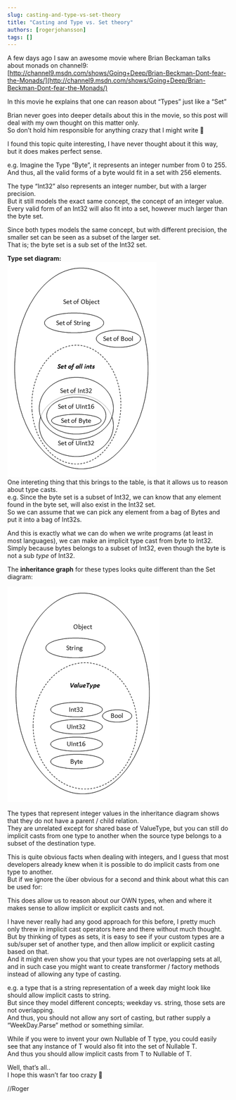 ```yaml
---
slug: casting-and-type-vs-set-theory
title: "Casting and Type vs. Set theory"
authors: [rogerjohansson]
tags: []
---
```

A few days ago I saw an awesome movie where Brian Beckaman talks about monads on channel9: [http://channel9.msdn.com/shows/Going+Deep/Brian-Beckman-Dont-fear-the-Monads/](http://channel9.msdn.com/shows/Going+Deep/Brian-Beckman-Dont-fear-the-Monads/)

<!-- truncate -->

In this movie he explains that one can reason about “Types” just like a “Set”

Brian never goes into deeper details about this in the movie, so this post will deal with my own thought on this matter only.  
So don’t hold him responsible for anything crazy that I might write 🙂

I found this topic quite interesting, I have never thought about it this way, but it does makes perfect sense.

e.g. Imagine the Type “Byte”, it represents an integer number from 0 to 255.  
And thus, all the valid forms of a byte would fit in a set with 256 elements.

The type “Int32” also represents an integer number, but with a larger precision.  
But it still models the exact same concept, the concept of an integer value.  
Every valid form of an Int32 will also fit into a set, however much larger than the byte set.

Since both types models the same concept, but with different precision, the smaller set can be seen as a subset of the larger set.  
That is; the byte set is a sub set of the Int32 set.

**Type set diagram:**  
![](./setdiagram.gif)  
One intereting thing that this brings to the table, is that it allows us to reason about type casts.  
e.g. Since the byte set is a subset of Int32, we can know that any element found in the byte set, will also exist in the Int32 set.  
So we can assume that we can pick any element from a bag of Bytes and put it into a bag of Int32s.

And this is exactly what we can do when we write programs (at least in most languages), we can make an implicit type cast from byte to Int32.  
Simply because bytes belongs to a subset of Int32, even though the byte is not a sub *type* of Int32.

The **inheritance graph** for these types looks quite different than the Set diagram:

![](./typediagram2.gif)

The types that represent integer values in the inheritance diagram shows that they do not have a parent / child relation.  
They are unrelated except for shared base of ValueType, but you can still do implicit casts from one type to another when the source type belongs to a subset of the destination type.

This is quite obvious facts when dealing with integers, and I guess that most developers already knew when it is possible to do implicit casts from one type to another.  
But if we ignore the über obvious for a second and think about what this can be used for:

This does allow us to reason about our OWN types, when and where it makes sense to allow implicit or explicit casts and not.

I have never really had any good approach for this before, I pretty much only threw in implicit cast operators here and there without much thought.  
But by thinking of types as sets, it is easy to see if your custom types are a sub/super set of another type, and then allow implicit or explicit casting based on that.  
And it might even show you that your types are not overlapping sets at all, and in such case you might want to create transformer / factory methods instead of allowing any type of casting.

e.g. a type that is a string representation of a week day might look like should allow implicit casts to string.  
But since they model different concepts; weekday vs. string, those sets are not overlapping.  
And thus, you should not allow any sort of casting, but rather supply a “WeekDay.Parse” method or something similar.

While if you were to invent your own Nullable of T type, you could easily see that any instance of T would also fit into the set of Nullable T.  
And thus you should allow implicit casts from T to Nullable of T.

Well, that’s all..  
I hope this wasn’t far too crazy 🙂

//Roger

